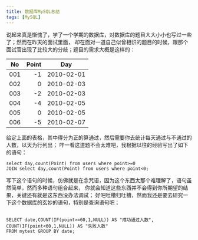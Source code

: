 ```yaml
---
title: 数据库MySQL总结
tags: [MySQL]
---
```

  说起来真是惭愧了，学了一个学期的数据库，对数据库的题目大大小小也写过一些了；然而在昨天的面试里面，
 却在面对一道自己似曾相识的题目的时候，跟那个面试官出现了比较大的分歧；题目的需求大概是这样的：
<!-- more -->
| No         | Point  |  Day         |
| --------   | -----: | :----:       |
| 001        | -1     |  2010-02-01  |
| 002        | 0      |  2010-02-03  |
| 003        | -2     |  2010-02-03  |
| 004        | -4     |  2010-02-05  |
| 005        | 0      |  2010-02-05  |
| 006        | -5     |  2010-02-07  |

给定上面的表格，其中得分为正的算通过，然后需要你去统计每天通过与不通过的人数，以天为行列出；
咋一看这道题不会太难吧，我根据以往的经验写出了如下的语句：
```
select day,count(Point) from users where point>=0
JOIN select day,count(Point) from users where point<0;
```
写下这个语句的时候，仿佛就是在念咒语，因为这个东西太那个难理解了，语句虽然简单，然而多种语句组合起来，
你就会知道这些东西并不会得到你所期望的结果，关键还有就是这东西没办法调试；
好吧吐槽归吐槽，然而我还是要去研究一下这个数据库的玄妙的语句，特别是查询语句吧；
```

SELECT date,COUNT(IF(point>=60,1,NULL)) AS "成功通过人数",
COUNT(IF(point<60,1,NULL)) AS "失败人数"
FROM mytest GROUP BY date;

```
